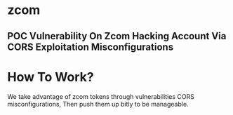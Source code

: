 # zcom
## POC Vulnerability On Zcom Hacking Account Via CORS Exploitation Misconfigurations
# How To Work?
We take advantage of zcom tokens through vulnerabilities CORS misconfigurations, Then push them up bitly to be manageable.
